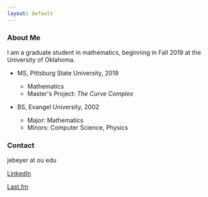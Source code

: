 ```yaml
---
layout: default
---
```


### About Me

I am a graduate student in mathematics, beginning in Fall 2019 at the University of Oklahoma.

- MS, Pittsburg State University, 2019
    * Mathematics
    * Master's Project: _The Curve Complex_
    
- BS, Evangel University, 2002
    * Major: Mathematics
    * Minors: Computer Science, Physics

### Contact

jebeyer at ou edu

[LinkedIn](www.linkedin.com/in/james-beyer-72558767)

[Last.fm](https://www.last.fm/user/blahquaker)

